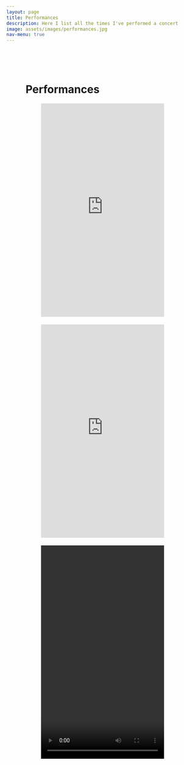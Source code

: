 ```yaml
---
layout: page
title: Performances
description: Here I list all the times I've performed a concert
image: assets/images/performances.jpg
nav-menu: true
---
```

<style>
.main {
	padding: 10%;
}

video, iframe {
	display: flex;
	margin: 20px auto 0 auto;
	width: 80%;
	height: 40em;
}
</style>
<div class="main">

<h1 style="text-decoration: underline 4px white;">Performances</h1>

<iframe src="https://www.youtube-nocookie.com/embed/sQpVa_QjIg0?si=edyUcP3vGBnsvj4M" title="YouTube video player" frameborder="0" allow="accelerometer; autoplay; clipboard-write; encrypted-media; gyroscope; picture-in-picture; web-share" referrerpolicy="strict-origin-when-cross-origin" allowfullscreen></iframe>


<iframe src="https://www.youtube-nocookie.com/embed/aJ_nl5SxE8U?si=86MnFlxWmCHTHruD" title="YouTube video player" frameborder="0" allow="accelerometer; autoplay; clipboard-write; encrypted-media; gyroscope; picture-in-picture; web-share" referrerpolicy="strict-origin-when-cross-origin" allowfullscreen></iframe>

<video controls style="margin-bottom: 0;">
    <source src="assets/videos/Wham, Last Christmas.MOV" type="video/quicktime">
    Your browser does not support the video tag.
</video>

</div>
